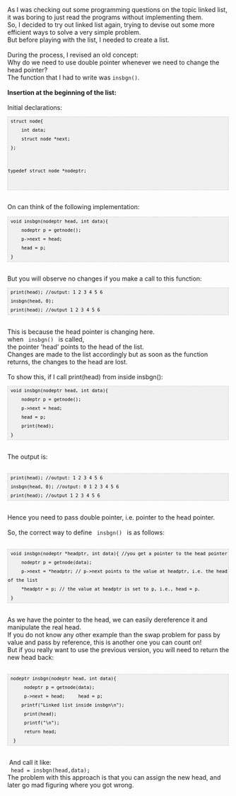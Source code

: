 <div dir="ltr" style="text-align: left;" trbidi="on">
<div dir="ltr" style="text-align: left;" trbidi="on">
As I was checking out some programming questions on the topic linked list, it was boring to just read the programs without implementing them.<br />
So, I decided to try out linked list again, trying to devise out some more efficient ways to solve a very simple problem.<br />
But before playing with the list, I needed to create a list.<br />
<br />
During the process, I revised an old concept:<br />
Why do we need to use double pointer whenever we need to change the head pointer?<br />
The function that I had to write was <code>insbgn()</code>.<br />
<br />
<b>Insertion at the beginning of the list:</b><br />
<br />
Initial declarations:<br />
<pre style="background: #f0f0f0; border: 1px dashed #CCCCCC; color: black; font-family: arial; font-size: 12px; height: auto; line-height: 20px; overflow: auto; padding: 0px; text-align: left; width: 99%;"><code style="color: black; word-wrap: normal;"> struct node{  
     int data;  
     struct node *next;  
 };  
   
 typedef struct node *nodeptr;  
</code></pre>
<br />
On can think of the following implementation:<br />
<pre style="background: #f0f0f0; border: 1px dashed #CCCCCC; color: black; font-family: arial; font-size: 12px; height: auto; line-height: 20px; overflow: auto; padding: 0px; text-align: left; width: 99%;"><code style="color: black; word-wrap: normal;"> void insbgn(nodeptr head, int data){  
     nodeptr p = getnode();  
     p-&gt;next = head;  
     head = p;      
 }  
</code></pre>
<br />
But you will observe no changes if you make a call to this function:<br />
<pre style="background: #f0f0f0; border: 1px dashed #CCCCCC; color: black; font-family: arial; font-size: 12px; height: auto; line-height: 20px; overflow: auto; padding: 0px; text-align: left; width: 99%;"><code style="color: black; word-wrap: normal;"> print(head); //output: 1 2 3 4 5 6  
 insbgn(head, 0);  
 print(head); //output 1 2 3 4 5 6     
</code></pre>
<br />
This is because the head pointer is changing here.<br />
when <code> insbgn() </code> is called,<br />
the pointer 'head' points to the head of the list.<br />
Changes are made to the list accordingly but as soon as the function returns, the changes to the head are lost.<br />
<br />
To show this, if I call print(head) from inside insbgn():<br />
<pre style="background: #f0f0f0; border: 1px dashed #CCCCCC; color: black; font-family: arial; font-size: 12px; height: auto; line-height: 20px; overflow: auto; padding: 0px; text-align: left; width: 99%;"><code style="color: black; word-wrap: normal;"> void insbgn(nodeptr head, int data){  
     nodeptr p = getnode();  
     p-&gt;next = head;  
     head = p;  
     print(head);      
 }  </code></pre>
</div>
<br />
The output is:<br />
<br />
<pre style="background: #f0f0f0; border: 1px dashed #CCCCCC; color: black; font-family: arial; font-size: 12px; height: auto; line-height: 20px; overflow: auto; padding: 0px; text-align: left; width: 99%;"><code style="color: black; word-wrap: normal;"> print(head); //output: 1 2 3 4 5 6  
 insbgn(head, 0); //output: 0 1 2 3 4 5 6  
 print(head); //output 1 2 3 4 5 6  
</code></pre>
<br />
Hence you need to pass double pointer, i.e. pointer to the head pointer.<br />
<br />
So, the correct way to define <code> insbgn() </code> is as follows:<br />
<br />
<pre style="background: #f0f0f0; border: 1px dashed #CCCCCC; color: black; font-family: arial; font-size: 12px; height: auto; line-height: 20px; overflow: auto; padding: 0px; text-align: left; width: 99%;"><code style="color: black; word-wrap: normal;"> void insbgn(nodeptr *headptr, int data){ //you get a pointer to the head pointer  
     nodeptr p = getnode(data);  
     p-&gt;next = *headptr; // p-&gt;next points to the value at headptr, i.e. the head of the list  
     *headptr = p; // the value at headptr is set to p, i.e., head = p.  
 }   
</code></pre>
<br />
As we have the pointer to the head, we can easily dereference it and manipulate the real head.<br />
If you do not know any other example than the swap problem for pass by value and pass by reference, this is another one you can count on!<br />
But if you really want to use the previous version, you will need to return the new head back:<br />
<br />
<pre style="background: #f0f0f0; border: 1px dashed #CCCCCC; color: black; font-family: arial; font-size: 12px; height: auto; line-height: 20px; overflow: auto; padding: 0px; text-align: left; width: 99%;"><code style="color: black; word-wrap: normal;"> nodeptr insbgn(nodeptr head, int data){  
      nodeptr p = getnode(data);  
      p-&gt;next = head;     head = p;  
     printf("Linked list inside insbgn\n");  
      print(head);  
      printf("\n");  
      return head;  
  }  
</code></pre>
<br />
&nbsp;And call it like:<br />
&nbsp;
<code>head = insbgn(head,data);&nbsp;</code><br />
The problem with this approach is that you can assign the new head, and later go mad figuring where you got wrong.</div>
